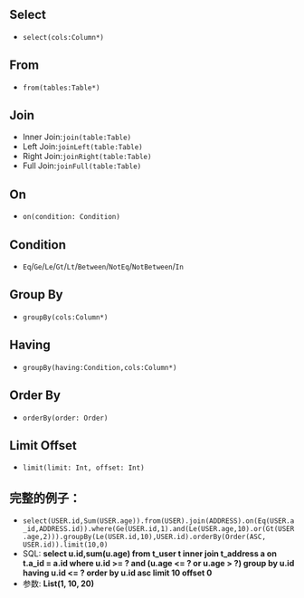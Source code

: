 ## Select
+ `select(cols:Column*)`

## From
+ `from(tables:Table*)`

## Join
+ Inner Join:`join(table:Table)`
+ Left Join:`joinLeft(table:Table)`
+ Right Join:`joinRight(table:Table)`
+ Full Join:`joinFull(table:Table)`

## On
+ `on(condition: Condition)`

## Condition
+ `Eq`/`Ge`/`Le`/`Gt`/`Lt`/`Between`/`NotEq`/`NotBetween`/`In`

## Group By
+ `groupBy(cols:Column*)`

## Having
+ `groupBy(having:Condition,cols:Column*)`

## Order By
+ `orderBy(order: Order)`

## Limit Offset
+ `limit(limit: Int, offset: Int)`

## 完整的例子：
+ `select(USER.id,Sum(USER.age)).from(USER).join(ADDRESS).on(Eq(USER.a_id,ADDRESS.id)).where(Ge(USER.id,1).and(Le(USER.age,10).or(Gt(USER.age,2))).groupBy(Le(USER.id,10),USER.id).orderBy(Order(ASC, USER.id)).limit(10,0)`
+ SQL: __select u.id,sum(u.age) from t_user t inner join t_address a on t.a_id = a.id where u.id >= ? and (u.age <= ? or u.age > ?) group by u.id having u.id <= ? order by u.id asc limit 10 offset 0__
+ 参数: __List(1, 10, 20)__